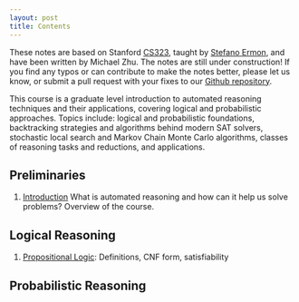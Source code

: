 ```yaml
---
layout: post
title: Contents
---
```


These notes are based on Stanford
[CS323](http://cs.stanford.edu/~ermon/cs323/index.html), taught by [Stefano
Ermon](http://cs.stanford.edu/~ermon/), and have been written by Michael Zhu.
The notes are still under construction! If you find any typos or can contribute
to make the notes better, please let us know, or submit a pull request with your
fixes to our [Github repository](https://github.com/ermongroup/cs323-notes).

This course is a graduate level introduction to automated reasoning techniques
and their applications, covering logical and probabilistic approaches. Topics
include: logical and probabilistic foundations, backtracking strategies and
algorithms behind modern SAT solvers, stochastic local search and Markov Chain
Monte Carlo algorithms, classes of reasoning tasks and reductions, and
applications.

Preliminaries
-------------

1.  [Introduction](preliminaries/introduction/) What is automated reasoning and
    how can it help us solve problems? Overview of the course.

Logical Reasoning
-----------------

1.  [Propositional Logic](logic/propositional/): Definitions, CNF form,
    satisfiability

Probabilistic Reasoning
-----------------------
